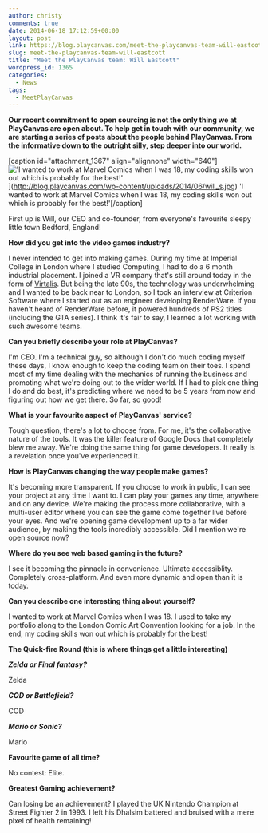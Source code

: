 ```yaml
---
author: christy
comments: true
date: 2014-06-18 17:12:59+00:00
layout: post
link: https://blog.playcanvas.com/meet-the-playcanvas-team-will-eastcott/
slug: meet-the-playcanvas-team-will-eastcott
title: "Meet the PlayCanvas team: Will Eastcott"
wordpress_id: 1365
categories:
  - News
tags:
  - MeetPlayCanvas
---
```


**Our recent commitment to open sourcing is not the only thing we at PlayCanvas are open about. To help get in touch with our community, we are starting a series of posts about the people behind PlayCanvas. From the informative down to the outright silly, step deeper into our world.**

[caption id="attachment_1367" align="alignnone" width="640"]!['I wanted to work at Marvel Comics when I was 18, my coding skills won out which is probably for the best!'](https://blog.playcanvas.com/wp-content/uploads/2014/06/will_s.jpg)](http://blog.playcanvas.com/wp-content/uploads/2014/06/will_s.jpg) 'I wanted to work at Marvel Comics when I was 18, my coding skills won out which is probably for the best!'[/caption]

First up is Will, our CEO and co-founder, from everyone's favourite sleepy little town Bedford, England!

**How did you get into the video games industry?**

I never intended to get into making games. During my time at Imperial College in London where I studied Computing, I had to do a 6 month industrial placement. I joined a VR company that's still around today in the form of [Virtalis](http://www.virtalis.com/). But being the late 90s, the technology was underwhelming and I wanted to be back near to London, so I took an interview at Criterion Software where I started out as an engineer developing RenderWare. If you haven't heard of RenderWare before, it powered hundreds of PS2 titles (including the GTA series). I think it's fair to say, I learned a lot working with such awesome teams.

**Can you briefly describe your role at PlayCanvas?**

I'm CEO. I'm a technical guy, so although I don't do much coding myself these days, I know enough to keep the coding team on their toes. I spend most of my time dealing with the mechanics of running the business and promoting what we're doing out to the wider world. If I had to pick one thing I do and do best, it's predicting where we need to be 5 years from now and figuring out how we get there. So far, so good!

**What is your favourite aspect of PlayCanvas' service?**

Tough question, there's a lot to choose from. For me, it's the collaborative nature of the tools. It was the killer feature of Google Docs that completely blew me away. We're doing the same thing for game developers. It really is a revelation once you've experienced it.

**How is PlayCanvas changing the way people make games?**

It's becoming more transparent. If you choose to work in public, I can see your project at any time I want to. I can play your games any time, anywhere and on any device. We're making the process more collaborative, with a multi-user editor where you can see the game come together live before your eyes. And we're opening game development up to a far wider audience, by making the tools incredibly accessible. Did I mention we're open source now?

**Where do you see web based gaming in the future?**

I see it becoming the pinnacle in convenience. Ultimate accessiblity. Completely cross-platform. And even more dynamic and open than it is today.

**Can you describe one interesting thing about yourself?**

I wanted to work at Marvel Comics when I was 18. I used to take my portfolio along to the London Comic Art Convention looking for a job. In the end, my coding skills won out which is probably for the best!

**The Quick-fire Round (this is where things get a little interesting)**

**_Zelda or Final fantasy?_**

Zelda

**_COD or Battlefield?_**

COD

**_Mario or Sonic?_**

Mario

**Favourite game of all time?**

No contest: Elite.

**Greatest Gaming achievement?**

Can losing be an achievement? I played the UK Nintendo Champion at Street Fighter 2 in 1993. I left his Dhalsim battered and bruised with a mere pixel of health remaining!
